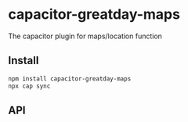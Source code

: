 # capacitor-greatday-maps

The capacitor plugin for maps/location function

## Install

```bash
npm install capacitor-greatday-maps
npx cap sync
```

## API

<docgen-index></docgen-index>

<docgen-api>
<!-- run docgen to generate docs from the source -->
<!-- More info: https://github.com/ionic-team/capacitor-docgen -->
</docgen-api>
